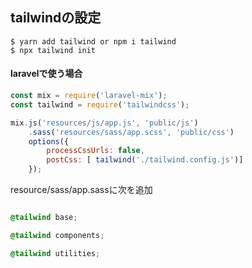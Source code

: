 ## tailwindの設定

```shell
$ yarn add tailwind or npm i tailwind
$ npx tailwind init
```

#### laravelで使う場合

```js
const mix = require('laravel-mix');
const tailwind = require('tailwindcss');

mix.js('resources/js/app.js', 'public/js')
    .sass('resources/sass/app.scss', 'public/css')
    options({
        processCssUrls: false,
        postCss: [ tailwind('./tailwind.config.js')]
    });
```

resource/sass/app.sassに次を追加

```scss

@tailwind base;

@tailwind components;

@tailwind utilities;

```